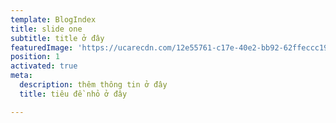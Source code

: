 ```yaml
---
template: BlogIndex
title: slide one
subtitle: title ở đây
featuredImage: 'https://ucarecdn.com/12e55761-c17e-40e2-bb92-62ffeccc19c4/'
position: 1
activated: true
meta:
  description: thêm thông tin ở đây
  title: tiêu đề nhỏ ở đây

---
```


